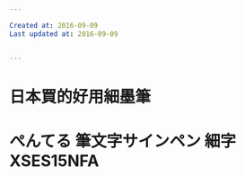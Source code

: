 ```yaml
---

Created at: 2016-09-09
Last updated at: 2016-09-09


---
```


# 日本買的好用細墨筆


# ぺんてる 筆文字サインペン 細字 XSES15NFA

